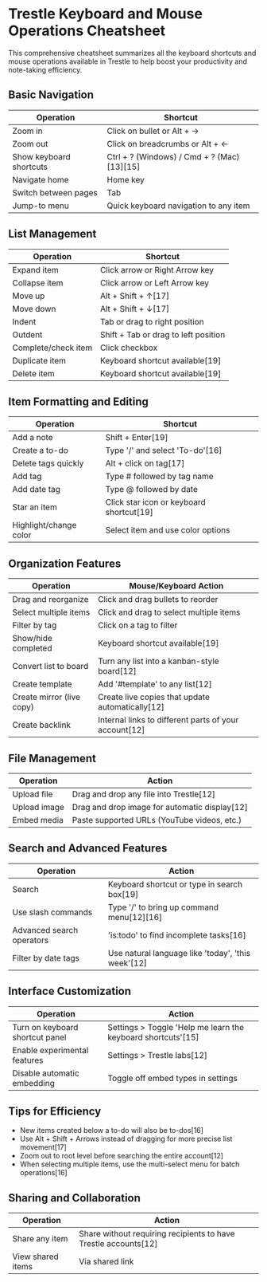 # Trestle Keyboard and Mouse Operations Cheatsheet

This comprehensive cheatsheet summarizes all the keyboard shortcuts and mouse operations available in Trestle to help boost your productivity and note-taking efficiency.

## Basic Navigation

| Operation | Shortcut |
|-----------|----------|
| Zoom in | Click on bullet or Alt + → |
| Zoom out | Click on breadcrumbs or Alt + ← |
| Show keyboard shortcuts | Ctrl + ? (Windows) / Cmd + ? (Mac)[13][15] |
| Navigate home | Home key |
| Switch between pages | Tab |
| Jump-to menu | Quick keyboard navigation to any item |

## List Management

| Operation | Shortcut |
|-----------|----------|
| Expand item | Click arrow or Right Arrow key |
| Collapse item | Click arrow or Left Arrow key |
| Move up | Alt + Shift + ↑[17] |
| Move down | Alt + Shift + ↓[17] |
| Indent | Tab or drag to right position |
| Outdent | Shift + Tab or drag to left position |
| Complete/check item | Click checkbox |
| Duplicate item | Keyboard shortcut available[19] |
| Delete item | Keyboard shortcut available[19] |

## Item Formatting and Editing

| Operation | Shortcut |
|-----------|----------|
| Add a note | Shift + Enter[19] |
| Create a to-do | Type '/' and select 'To-do'[16] |
| Delete tags quickly | Alt + click on tag[17] |
| Add tag | Type # followed by tag name |
| Add date tag | Type @ followed by date |
| Star an item | Click star icon or keyboard shortcut[19] |
| Highlight/change color | Select item and use color options |

## Organization Features

| Operation | Mouse/Keyboard Action |
|-----------|----------------------|
| Drag and reorganize | Click and drag bullets to reorder |
| Select multiple items | Click and drag to select multiple items |
| Filter by tag | Click on a tag to filter |
| Show/hide completed | Keyboard shortcut available[19] |
| Convert list to board | Turn any list into a kanban-style board[12] |
| Create template | Add '#template' to any list[12] |
| Create mirror (live copy) | Create live copies that update automatically[12] |
| Create backlink | Internal links to different parts of your account[12] |

## File Management

| Operation | Action |
|-----------|--------|
| Upload file | Drag and drop any file into Trestle[12] |
| Upload image | Drag and drop image for automatic display[12] |
| Embed media | Paste supported URLs (YouTube videos, etc.) |

## Search and Advanced Features

| Operation | Action |
|-----------|--------|
| Search | Keyboard shortcut or type in search box[19] |
| Use slash commands | Type '/' to bring up command menu[12][16] |
| Advanced search operators | 'is:todo' to find incomplete tasks[16] |
| Filter by date tags | Use natural language like 'today', 'this week'[12] |

## Interface Customization

| Operation | Action |
|-----------|--------|
| Turn on keyboard shortcut panel | Settings > Toggle 'Help me learn the keyboard shortcuts'[15] |
| Enable experimental features | Settings > Trestle labs[12] |
| Disable automatic embedding | Toggle off embed types in settings |

## Tips for Efficiency

- New items created below a to-do will also be to-dos[16]
- Use Alt + Shift + Arrows instead of dragging for more precise list movement[17]
- Zoom out to root level before searching the entire account[12]
- When selecting multiple items, use the multi-select menu for batch operations[16]

## Sharing and Collaboration

| Operation | Action |
|-----------|--------|
| Share any item | Share without requiring recipients to have Trestle accounts[12] |
| View shared items | Via shared link |
